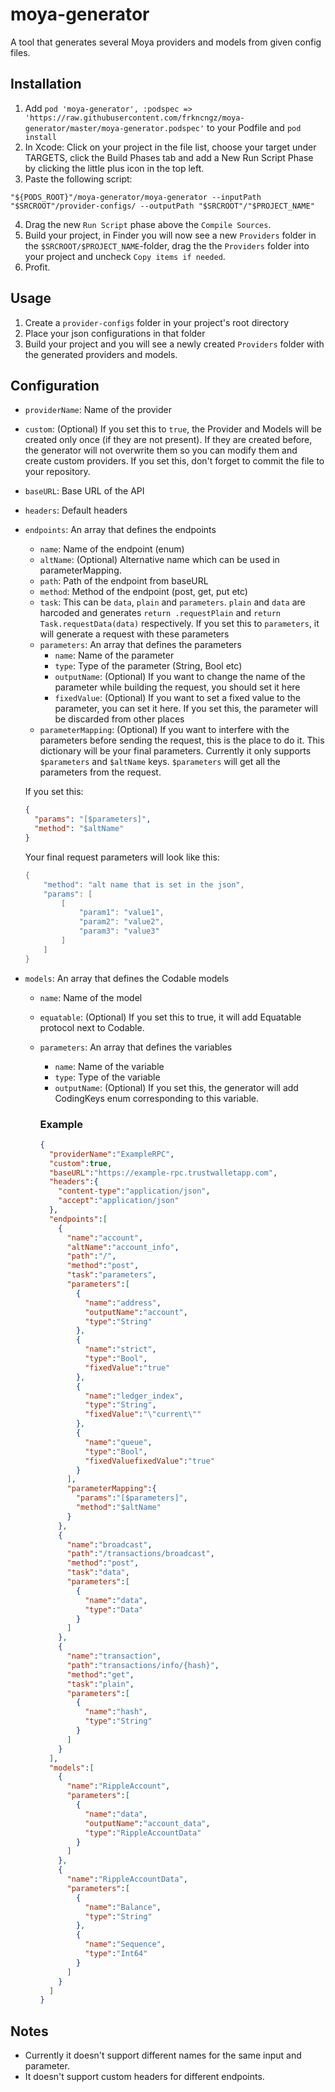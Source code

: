 # moya-generator

A tool that generates several Moya providers and models from given config files.

## Installation
1. Add `pod 'moya-generator', :podspec => 'https://raw.githubusercontent.com/frkncngz/moya-generator/master/moya-generator.podspec'` to your Podfile and `pod install`
2. In Xcode: Click on your project in the file list, choose your target under TARGETS, click the Build Phases tab and add a New Run Script Phase by clicking the little plus icon in the top left.
3. Paste the following script:
```
"${PODS_ROOT}"/moya-generator/moya-generator --inputPath "$SRCROOT"/provider-configs/ --outputPath "$SRCROOT"/"$PROJECT_NAME"
```
4. Drag the new `Run Script` phase above the `Compile Sources`.
5. Build your project, in Finder you will now see a new `Providers` folder in the `$SRCROOT/$PROJECT_NAME`-folder, drag the the `Providers` folder into your project and uncheck `Copy items if needed`.
6. Profit.

## Usage
1. Create a `provider-configs` folder in your project's root directory
2. Place your json configurations in that folder
3. Build your project and you will see a newly created `Providers` folder with the generated providers and models.

## Configuration
- `providerName`: Name of the provider
- `custom`: (Optional) If you set this to `true`, the Provider and Models will be created only once (if they are not present). If they are created before, the generator will not overwrite them so you can modify them and create custom providers. If you set this, don't forget to commit the file to your repository.
- `baseURL`: Base URL of the API
- `headers`: Default headers
- `endpoints`: An array that defines the endpoints
  - `name`: Name of the endpoint (enum)
  - `altName`: (Optional) Alternative name which can be used in parameterMapping.
  - `path`: Path of the endpoint from baseURL
  - `method`: Method of the endpoint (post, get, put etc)
  - `task`: This can be `data`, `plain` and `parameters`. `plain` and `data` are harcoded and generates `return .requestPlain` and `return Task.requestData(data)` respectively. If you set this to `parameters`, it will generate a request with these parameters
  - `parameters`: An array that defines the parameters
    - `name`: Name of the parameter
    - `type`: Type of the parameter (String, Bool etc)
    - `outputName`: (Optional) If you want to change the name of the parameter while building the request, you should set it here
    - `fixedValue`: (Optional) If you want to set a fixed value to the parameter, you can set it here. If you set this, the parameter will be discarded from other places
  - `parameterMapping`: (Optional) If you want to interfere with the parameters before sending the request, this is the place to do it. This dictionary will be your final parameters. Currently it only supports `$parameters` and `$altName` keys. `$parameters` will get all the parameters from the request.

  If you set this:
  ```json
  {
	"params": "[$parameters]",
	"method": "$altName"
  }
  ```
  
  Your final request parameters will look like this:
  ```swift
  {
	  "method": "alt name that is set in the json",
	  "params": [
  		  [
			  "param1": "value1",
  		  	  "param2": "value2",
	  		  "param3": "value3"
		  ]
	  ]
  }
  ```
  
- `models`: An array that defines the Codable models
  - `name`: Name of the model
  - `equatable`: (Optional) If you set this to true, it will add Equatable protocol next to Codable.
  - `parameters`: An array that defines the variables
    - `name`: Name of the variable
    - `type`: Type of the variable
    - `outputName`: (Optional) If you set this, the generator will add CodingKeys enum corresponding to this variable.

    ### Example
    ```json
    {
      "providerName":"ExampleRPC",
      "custom":true,
      "baseURL":"https://example-rpc.trustwalletapp.com",
      "headers":{
        "content-type":"application/json",
        "accept":"application/json"
      },
      "endpoints":[
        {
          "name":"account",
          "altName":"account_info",
          "path":"/",
          "method":"post",
          "task":"parameters",
          "parameters":[
            {
              "name":"address",
              "outputName":"account",
              "type":"String"
            },
            {
              "name":"strict",
              "type":"Bool",
              "fixedValue":"true"
            },
            {
              "name":"ledger_index",
              "type":"String",
              "fixedValue":"\"current\""
            },
            {
              "name":"queue",
              "type":"Bool",
              "fixedValuefixedValue":"true"
            }
          ],
          "parameterMapping":{
            "params":"[$parameters]",
            "method":"$altName"
          }
        },
        {
          "name":"broadcast",
          "path":"/transactions/broadcast",
          "method":"post",
          "task":"data",
          "parameters":[
            {
              "name":"data",
              "type":"Data"
            }
          ]
        },
        {
          "name":"transaction",
          "path":"transactions/info/{hash}",
          "method":"get",
          "task":"plain",
          "parameters":[
            {
              "name":"hash",
              "type":"String"
            }
          ]
        }
      ],
      "models":[
        {
          "name":"RippleAccount",
          "parameters":[
            {
              "name":"data",
              "outputName":"account_data",
              "type":"RippleAccountData"
            }
          ]
        },
        {
          "name":"RippleAccountData",
          "parameters":[
            {
              "name":"Balance",
              "type":"String"
            },
            {
              "name":"Sequence",
              "type":"Int64"
            }
          ]
        }
      ]
    }

## Notes
- Currently it doesn't support different names for the same input and parameter.
- It doesn't support custom headers for different endpoints.

